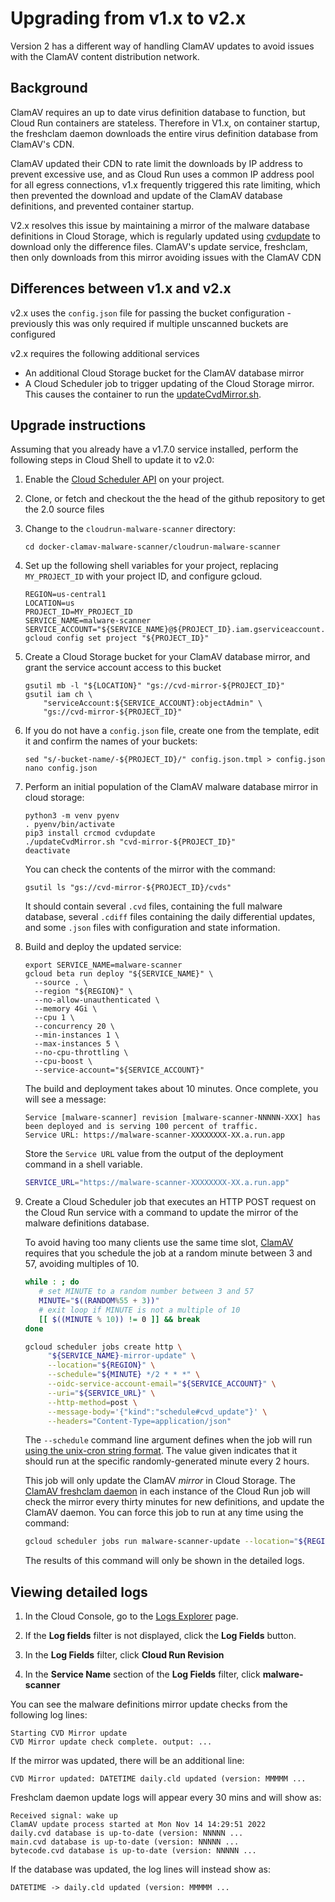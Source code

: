 # Upgrading from v1.x to v2.x

Version 2 has a different way of handling ClamAV updates to avoid issues with
the ClamAV content distribution network.

## Background

ClamAV requires an up to date virus definition database to function, but Cloud
Run containers are stateless. Therefore in V1.x, on container startup, the
freshclam daemon downloads the entire virus definition database from ClamAV's
CDN.

ClamAV updated their CDN to rate limit the downloads by IP address to prevent
excessive use, and as Cloud Run uses a common IP address pool for all egress
connections, v1.x frequently triggered this rate limiting, which then prevented
the download and update of the ClamAV database definitions, and prevented
container startup.

V2.x resolves this issue by maintaining a mirror of the malware database
definitions in Cloud Storage, which is regularly updated using
[cvdupdate](https://github.com/Cisco-Talos/cvdupdate) to download only the
difference files. ClamAV's update service, freshclam, then only downloads from
this mirror avoiding issues with the ClamAV CDN

## Differences between v1.x and v2.x

v2.x uses the `config.json` file for passing the bucket configuration -
previously this was only required if multiple unscanned buckets are configured

v2.x requires the following additional services

- An additional Cloud Storage bucket for the ClamAV database mirror
- A Cloud Scheduler job to trigger updating of the Cloud Storage mirror. This
  causes the container to run the
  [updateCvdMirror.sh](cloudrun-malware-scanner/updateCvdMirror.sh).

## Upgrade instructions

Assuming that you already have a v1.7.0 service installed, perform the following
steps in Cloud Shell to update it to v2.0:

1. Enable the
   [Cloud Scheduler API](https://console.cloud.google.com/flows/enableapi?apiid=cloudscheduler.googleapis.com)
   on your project.

1. Clone, or fetch and checkout the the head of the github repository to get the
   2.0 source files

1. Change to the `cloudrun-malware-scanner` directory:

   ```shell
   cd docker-clamav-malware-scanner/cloudrun-malware-scanner
   ```

1. Set up the following shell variables for your project, replacing
   `MY_PROJECT_ID` with your project ID, and configure gcloud.

   ```shell
   REGION=us-central1
   LOCATION=us
   PROJECT_ID=MY_PROJECT_ID
   SERVICE_NAME=malware-scanner
   SERVICE_ACCOUNT="${SERVICE_NAME}@${PROJECT_ID}.iam.gserviceaccount.com"
   gcloud config set project "${PROJECT_ID}"
   ```

1. Create a Cloud Storage bucket for your ClamAV database mirror, and grant the
   service account access to this bucket

   ```shell
   gsutil mb -l "${LOCATION}" "gs://cvd-mirror-${PROJECT_ID}"
   gsutil iam ch \
       "serviceAccount:${SERVICE_ACCOUNT}:objectAdmin" \
       "gs://cvd-mirror-${PROJECT_ID}"
   ```

1. If you do not have a `config.json` file, create one from the template, edit
   it and confirm the names of your buckets:

   ```shell
   sed "s/-bucket-name/-${PROJECT_ID}/" config.json.tmpl > config.json
   nano config.json
   ```

1. Perform an initial population of the ClamAV malware database mirror in cloud
   storage:

   ```shell
   python3 -m venv pyenv
   . pyenv/bin/activate
   pip3 install crcmod cvdupdate
   ./updateCvdMirror.sh "cvd-mirror-${PROJECT_ID}"
   deactivate
   ```

   You can check the contents of the mirror with the command:

   ```shell
   gsutil ls "gs://cvd-mirror-${PROJECT_ID}/cvds"
   ```

   It should contain several `.cvd` files, containing the full malware database,
   several `.cdiff` files containing the daily differential updates, and some
   `.json` files with configuration and state information.

1. Build and deploy the updated service:

   ```shell
   export SERVICE_NAME=malware-scanner
   gcloud beta run deploy "${SERVICE_NAME}" \
     --source . \
     --region "${REGION}" \
     --no-allow-unauthenticated \
     --memory 4Gi \
     --cpu 1 \
     --concurrency 20 \
     --min-instances 1 \
     --max-instances 5 \
     --no-cpu-throttling \
     --cpu-boost \
     --service-account="${SERVICE_ACCOUNT}"
   ```

   The build and deployment takes about 10 minutes. Once complete, you will see
   a message:

   ```text
   Service [malware-scanner] revision [malware-scanner-NNNNN-XXX] has been deployed and is serving 100 percent of traffic.
   Service URL: https://malware-scanner-XXXXXXXX-XX.a.run.app
   ```

   Store the `Service URL` value from the output of the deployment command in a
   shell variable.

   ```sh
   SERVICE_URL="https://malware-scanner-XXXXXXXX-XX.a.run.app"
   ```

1. Create a Cloud Scheduler job that executes an HTTP POST request on the Cloud
   Run service with a command to update the mirror of the malware definitions
   database.

   To avoid having too many clients use the same time slot,
   [ClamAV](https://docs.clamav.net/manual/Usage/Configuration.html#freshclamconf)
   requires that you schedule the job at a random minute between 3 and 57,
   avoiding multiples of 10.

   ```sh
   while : ; do
      # set MINUTE to a random number between 3 and 57
      MINUTE="$((RANDOM%55 + 3))"
      # exit loop if MINUTE is not a multiple of 10
      [[ $((MINUTE % 10)) != 0 ]] && break
   done

   gcloud scheduler jobs create http \
        "${SERVICE_NAME}-mirror-update" \
        --location="${REGION}" \
        --schedule="${MINUTE} */2 * * *" \
        --oidc-service-account-email="${SERVICE_ACCOUNT}" \
        --uri="${SERVICE_URL}" \
        --http-method=post \
        --message-body='{"kind":"schedule#cvd_update"}' \
        --headers="Content-Type=application/json"
   ```

   The `--schedule` command line argument defines when the job will run
   [using the unix-cron string format](/scheduler/docs/configuring/cron-job-schedules).
   The value given indicates that it should run at the specific
   randomly-generated minute every 2 hours.

   This job will only update the ClamAV _mirror_ in Cloud Storage. The
   [ClamAV freshclam daemon](https://docs.clamav.net/manual/Usage/SignatureManagement.html#freshclam)
   in each instance of the Cloud Run job will check the mirror every thirty
   minutes for new definitions, and update the ClamAV daemon. You can force this
   job to run at any time using the command:

   ```sh
   gcloud scheduler jobs run malware-scanner-update --location="${REGION}"
   ```

   The results of this command will only be shown in the detailed logs.

## Viewing detailed logs

1. In the Cloud Console, go to the
   [Logs Explorer](https://console.cloud.google.com/logs/query) page.

1. If the **Log fields** filter is not displayed, click the **Log Fields**
   button.

1. In the **Log Fields** filter, click **Cloud Run Revision**

1. In the **Service Name** section of the **Log Fields** filter, click
   **malware-scanner**

You can see the malware definitions mirror update checks from the following log
lines:

```text
Starting CVD Mirror update
CVD Mirror update check complete. output: ...
```

If the mirror was updated, there will be an additional line:

```text
CVD Mirror updated: DATETIME daily.cld updated (version: MMMMM ...
```

Freshclam daemon update logs will appear every 30 mins and will show as:

```text
Received signal: wake up
ClamAV update process started at Mon Nov 14 14:29:51 2022
daily.cvd database is up-to-date (version: NNNNN ...
main.cvd database is up-to-date (version: NNNNN ...
bytecode.cvd database is up-to-date (version: NNNNN ...
```

If the database was updated, the log lines will instead show as:

```text
DATETIME -> daily.cld updated (version: MMMMM ...
```
